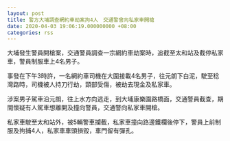 ```yaml
---
layout: post
title: 警方大埔調查網約車劫案拘4人　交通警曾向私家車開槍
date: 2020-04-03 19:06:19.000000000 +08:00
categories: rss
---
```


大埔發生警員開槍案，交通警員調查一宗網約車劫案時，追截至太和站及截停私家車，警員制服車上4名男子。

事發在下午3時許，一名網約車司機在大圍接載4名男子，往元朗下白泥，駛至稔灣路時，司機被人持刀行劫，頸部受傷，被劫去現金及私家車。

涉案男子駕車沿元朗，往上水方向逃走，到大埔康樂園路橋面，交通警員截查，期間懷疑有人駕車想離開及撞向警員，交通警向私家車開槍。

私家車駛至太和站外，被5輛警車攔截，私家車撞向路邊鐵欄後停下，警員上前制服及拘捕4人，私家車車頭損毀，車門留有彈孔。
